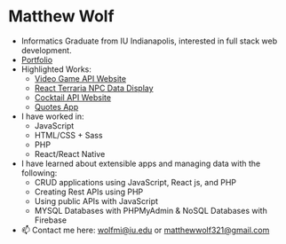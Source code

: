 # Matthew Wolf 
- Informatics Graduate from IU Indianapolis, interested in full stack web development.
- [Portfolio](https://wolfmatt233.github.io/Portfolio/)
- Highlighted Works:
  - [Video Game API Website](https://github.com/wolfmatt233/GameAPI)
  - [React Terraria NPC Data Display](https://github.com/n320-wolfmi/Project2)
  - [Cocktail API Website](https://github.com/n423-wolfmi/CocktailProject)
  - [Quotes App](https://github.com/wolfmatt233/QuoteApp)
- I have worked in: 
  - JavaScript
  - HTML/CSS + Sass
  - PHP
  - React/React Native
- I have learned about extensible apps and managing data with the following:
  - CRUD applications using JavaScript, React js, and PHP
  - Creating Rest APIs using PHP
  - Using public APIs with JavaScript
  - MYSQL Databases with PHPMyAdmin & NoSQL Databases with Firebase
- 📫 Contact me here: wolfmi@iu.edu or matthewwolf321@gmail.com

<!---
wolfmatt233/wolfmatt233 is a ✨ special ✨ repository because its `README.md` (this file) appears on your GitHub profile.
You can click the Preview link to take a look at your changes.
--->
